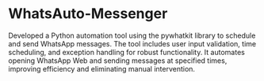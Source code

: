 # WhatsAuto-Messenger
Developed a Python automation tool using the pywhatkit library to schedule and send WhatsApp messages. The tool includes user input validation, time scheduling, and exception handling for robust functionality. It automates opening WhatsApp Web and sending messages at specified times, improving efficiency and eliminating manual intervention.
